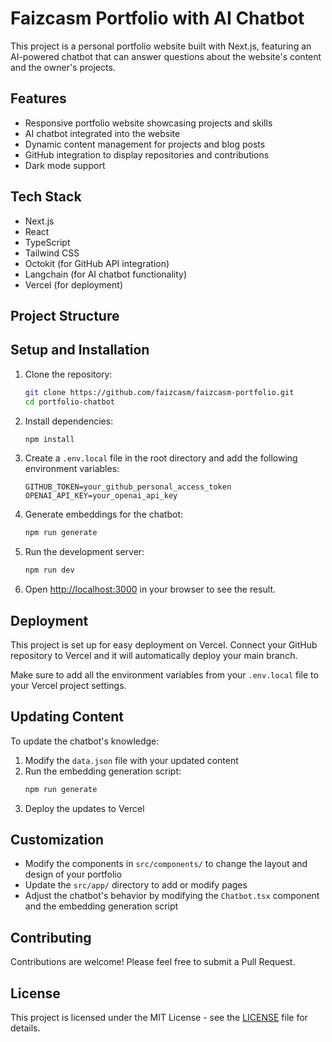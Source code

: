 # Faizcasm Portfolio with AI Chatbot

This project is a personal portfolio website built with Next.js, featuring an AI-powered chatbot that can answer questions about the website's content and the owner's projects.

## Features

- Responsive portfolio website showcasing projects and skills
- AI chatbot integrated into the website
- Dynamic content management for projects and blog posts
- GitHub integration to display repositories and contributions
- Dark mode support

## Tech Stack

- Next.js
- React
- TypeScript
- Tailwind CSS
- Octokit (for GitHub API integration)
- Langchain (for AI chatbot functionality)
- Vercel (for deployment)

## Project Structure


## Setup and Installation

1. Clone the repository:
   ```bash
   git clone https://github.com/faizcasm/faizcasm-portfolio.git
   cd portfolio-chatbot
   ```

2. Install dependencies:
   ```bash
   npm install
   ```

3. Create a `.env.local` file in the root directory and add the following environment variables:
   ```
   GITHUB_TOKEN=your_github_personal_access_token
   OPENAI_API_KEY=your_openai_api_key
   ```

4. Generate embeddings for the chatbot:
   ```bash
   npm run generate
   ```

5. Run the development server:
   ```bash
   npm run dev
   ```

6. Open [http://localhost:3000](http://localhost:3000) in your browser to see the result.

## Deployment

This project is set up for easy deployment on Vercel. Connect your GitHub repository to Vercel and it will automatically deploy your main branch.

Make sure to add all the environment variables from your `.env.local` file to your Vercel project settings.

## Updating Content

To update the chatbot's knowledge:

1. Modify the `data.json` file with your updated content
2. Run the embedding generation script:
   ```bash
   npm run generate
   ```
3. Deploy the updates to Vercel

## Customization

- Modify the components in `src/components/` to change the layout and design of your portfolio
- Update the `src/app/` directory to add or modify pages
- Adjust the chatbot's behavior by modifying the `Chatbot.tsx` component and the embedding generation script

## Contributing

Contributions are welcome! Please feel free to submit a Pull Request.

## License

This project is licensed under the MIT License - see the [LICENSE](LICENSE) file for details.